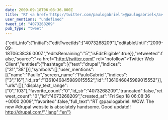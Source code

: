 ```yaml
---
date: 2009-09-18T06:08:36.000Z
title: "RT <a href='http://twitter.com/paulogabriel'>@paulogabriel</a>: WOW. The new #drupal website is absolutely handsome. Good update!! http://drupal.com/″"
user_mentions: "undefined"
tweet_id: "4073268209"
pub_type: "tweet"
---
```

{"edit_info":{"initial":{"editTweetIds":["4073268209"],"editableUntil":"2009-09-18T06:38:36.000Z","editsRemaining":"5","isEditEligible":true}},"retweeted":false,"source":"<a href=\"http://twitter.com\" rel=\"nofollow\">Twitter Web Client</a>","entities":{"hashtags":[{"text":"drupal","indices":["31","38"]}],"symbols":[],"user_mentions":[{"name":"Paullo","screen_name":"PauloGabriel","indices":["3","16"],"id_str":"1361046845989015552","id":"1361046845989015552"}],"urls":[]},"display_text_range":["0","103"],"favorite_count":"0","id_str":"4073268209","truncated":false,"retweet_count":"0","id":"4073268209","created_at":"Fri Sep 18 06:08:36 +0000 2009","favorited":false,"full_text":"RT @paulogabriel: WOW. The new #drupal website is absolutely handsome. Good update!! http://drupal.com/","lang":"en"}
